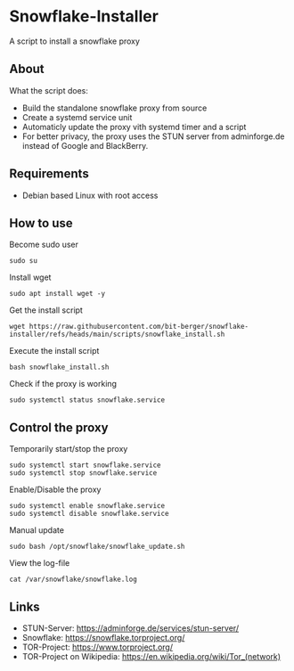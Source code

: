 # Snowflake-Installer
A script to install a snowflake proxy

## About
What the script does:
- Build the standalone snowflake proxy from source
- Create a systemd service unit
- Automaticly update the proxy vith systemd timer and a script
- For better privacy, the proxy uses the STUN server from adminforge.de instead of Google and BlackBerry.

## Requirements
- Debian based Linux with root access

## How to use
Become sudo user
```
sudo su
```

Install wget
```
sudo apt install wget -y
```

Get the install script
```
wget https://raw.githubusercontent.com/bit-berger/snowflake-installer/refs/heads/main/scripts/snowflake_install.sh
```

Execute the install script
```
bash snowflake_install.sh
```

Check if the proxy is working
```
sudo systemctl status snowflake.service
```

## Control the proxy
Temporarily start/stop the proxy
```
sudo systemctl start snowflake.service
sudo systemctl stop snowflake.service
```

Enable/Disable the proxy
```
sudo systemctl enable snowflake.service
sudo systemctl disable snowflake.service
```

Manual update
```
sudo bash /opt/snowflake/snowflake_update.sh
```

View the log-file
```
cat /var/snowflake/snowflake.log
```

## Links
- STUN-Server: https://adminforge.de/services/stun-server/
- Snowflake: https://snowflake.torproject.org/
- TOR-Project: https://www.torproject.org/
- TOR-Project on Wikipedia: https://en.wikipedia.org/wiki/Tor_(network)
